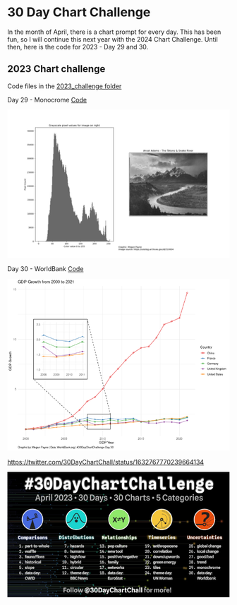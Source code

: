 # 30 Day Chart Challenge

In the month of April, there is a chart prompt for every day. This has been fun, so 
I will continue this next year with the 2024 Chart Challenge. Until then, here is the 
code for 2023 - Day 29 and 30. 

## 2023 Chart challenge 

Code files in the [2023_challenge folder](2023_challenge)

Day 29 - Monocrome [Code](2023_challenge/image_hist_day29.py) 

![](2023_challenge/output/monocrome_hist_plot_day29.png)

Day 30 - WorldBank [Code](2023_challenge/worldbank_day30.R)

![](2023_challenge/output/gdp_growth_day30.png)

https://twitter.com/30DayChartChall/status/1632767770239664134

![](2023_challenge_details_sm.jpeg)


